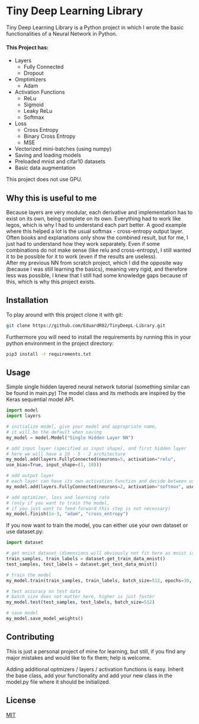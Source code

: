 # Tiny Deep Learning Library

Tiny Deep Learning Library is a Python project in which I wrote the basic functionalities of a Neural Network in Python.  
#### This Project has:
* Layers
    * Fully Connected
    * Dropout
* Omptimizers
    * Adam
* Activation Functions
    * ReLu
    * Sigmoid
    * Leaky ReLu
    * Softmax
* Loss
    * Cross Entropy
    * Binary Cross Entropy
    * MSE
* Vectorized mini-batches (using numpy)
* Saving and loading models
* Preloaded mnist and cifar10 datasets
* Basic data augmentation

This project does not use GPU.

## Why this is useful to me

Because layers are very modular, each derivative and implementation has to exist on its own, being complete on its own.
Everything had to work like legos, which is why I had to understand each part better. A good example where this helped a
lot is the usual softmax - cross-entropy output layer. Often books and explanations only show the combined result, but for me, I just had to understand how they work separately. Even if some combinations do not make sense (like relu and cross-entropy), I still wanted it to be possible for it to work (even if the results are useless).  
After my previous NN from scratch project, which I did the opposite way (because I was still learning the basics), meaning very rigid, and therefore less was possible, I knew that I still had some knowledge gaps because of this, which is why this project exists.

## Installation

To play around with this project clone it with git:

```bash
git clone https://github.com/EduardR02/TinyDeepL-Library.git
```
Furthermore you will need to install the requirements by running this in your python environment in the project directory:

```bash
pip3 install -r requirements.txt
```

## Usage

Simple single hidden layered neural network tutorial (something similar can be found in main.py)
The model class and its methods are inspired by the Keras sequential model API.

```python
import model
import layers

# initialize model, give your model and appropriate name,
# it will be the default when saving
my_model = model.Model("Single Hidden Layer NN")

# add input layer (specified as input shape), and first hidden layer
# here we will have a 10 - 5 - 2 architecture
my_model.add(layers.FullyConnected(neurons=5, activation="relu",
use_bias=True, input_shape=(1, 10)))

# add output layer
# each layer can have its own activation function and decide between using or not using bias
my_model.add(layers.FullyConnected(neurons=2, activation="softmax", use_bias=False))

# add optimizer, loss and learning rate 
# (only if you want to train the model, 
# if you just want to feed-forward this step is not necessary)
my_model.finish(1e-3, "adam", "cross_entropy")
```

If you now want to train the model, you can either use your own dataset or use dataset.py:
```python
import dataset

# get mnist dataset (dimensions will obviously not fit here as mnist is 784 on input and 10 on output)
train_samples, train_labels = dataset.get_train_data_mnist()
test_samples, test_labels = dataset.get_test_data_mnist()

# train the model
my_model.train(train_samples, train_labels, batch_size=512, epochs=30, shuffle=True)

# test accuracy on test data
# batch_size does not matter here, higher is just faster
my_model.test(test_samples, test_labels, batch_size=512)

# save model
my_model.save_model_weights()
```

## Contributing
This is just a personal project of mine for learning, but still, if you find any major mistakes and would like to fix them; help is welcome.

Adding additional optmizers / layers / activation functions is easy.
Inherit the base class, add your functionality and add your new class in the model.py file where it should be initialized.

## License
[MIT](https://choosealicense.com/licenses/mit/)

